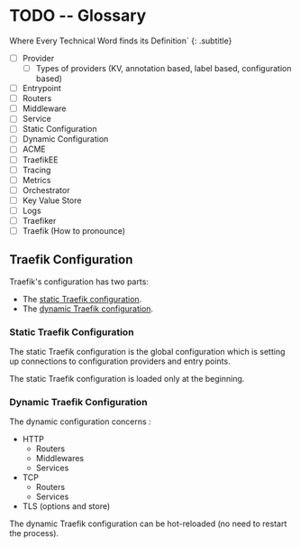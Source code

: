 # TODO -- Glossary

Where Every Technical Word finds its Definition`
{: .subtitle}

- [ ] Provider
    - [ ] Types of providers (KV, annotation based, label based, configuration based)
- [ ] Entrypoint
- [ ] Routers
- [ ] Middleware
- [ ] Service
- [ ] Static Configuration
- [ ] Dynamic Configuration
- [ ] ACME
- [ ] TraefikEE
- [ ] Tracing
- [ ] Metrics
- [ ] Orchestrator
- [ ] Key Value Store
- [ ] Logs
- [ ] Traefiker
- [ ] Traefik (How to pronounce)

## Traefik Configuration

Traefik's configuration has two parts:

* The [static Traefik configuration](./#static-traefik-configuration).
* The [dynamic Traefik configuration](./#dynamic-traefik-configuration).

### Static Traefik Configuration

The static Traefik configuration is the global configuration which is setting up connections to configuration providers and entry points.

The static Traefik configuration is loaded only at the beginning.

### Dynamic Traefik Configuration

The dynamic configuration concerns :

* HTTP
    * Routers
    * Middlewares
    * Services
* TCP
    * Routers
    * Services
* TLS (options and store)

The dynamic Traefik configuration can be hot-reloaded (no need to restart the process).
